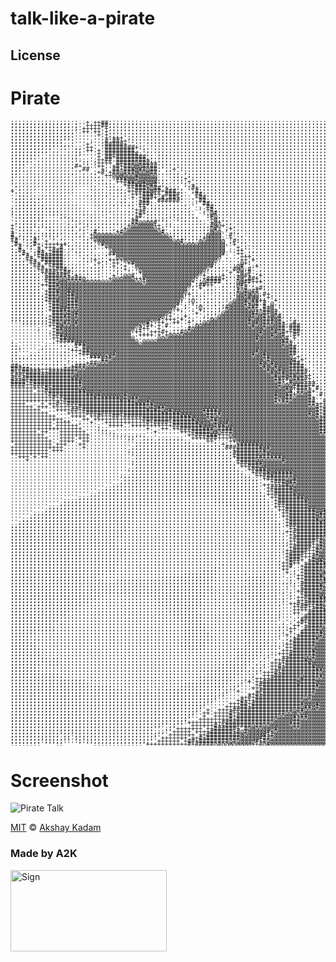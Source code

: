 # talk-like-a-pirate

## License

# Pirate

<pre style="font: 10px/5px monospace;">;;;;;;;;;;;;;;;;:;''+'++##;;;;;;;;:::::::::::::::::::::::::::::::::::::::::::::::::::::::::::::::::::::::::::::::::::::::;;;;;;;;;;;;;;;;;;;;;;;;;;;;;;;;;;;;;;;;;;;;;;;;;;;;;;;;;;;;;;;;;;;;;;;;;;;;'''
;;;;;;;;;;;;;;;;,;''++++##;;;;;;::::::::::::::::::::::::::::::::::::::::::::::::::::::::::::::::::::::::::::::::::::::::::;;;;;;;;;;;;;;;;;;;;;;;;;;;;;;;;;;;;;;;;;;;;;;;;;;;;;;;;;;;;;;;;;;;;;;;;;;;;''
;;;;;;;;;;;;;;;;,;'+++++;+;;;;;;::::::::::::::::::::::::::::::::::::::::::::::::::::::::::::::::::::::::::::::::::::::::::::;;;;;;;;;;;;;;;;;;;;;;;;;;;;;;;;;;;;;;;;;;;;;;;;;;;;;;;;;;;;;;;;;;;;;;;;;;;;
;;;;;;;;;;;;;;;;,''++'++,+;;;;::::::::::::::::::::::::::::::::::::::::::::::::::::::::::::::::::::::::::::::::::::::::::::::::;;;;;;;;;;;;;;;;;;;;;;;;;;;;;;;;;;;;;;;;;;;;;;;;;;;;;;;;;;;;;;;;;;;;;;;;;;
;;;;;;;;;;;;;;;;:''''''+,+;;;::::::::::::::::::::::::::::::::::::::::::::::::::::::::::::::::::::::::::::::::::::::::::::::::::::;;;;;;;;;;;;;;;;;;;;;;;;;;;;;;;;;;;;;;;;;;;;;;;;;;;;;;;;;;;;;;;;;;;;;;;
;;;;;;;;;;;;;;;;:''''''',+:+++';::::::::::::::::::::::::::::::::::::::::::::::::::::::::::::::::::::::::::::::::::::::::::::::::::::;;;;;;;;;;;;;;;;;;;;;;;;;;;;;;;;;;;;;;;;;;;;;;;;;;;;;;;;;;;;;;;;;;;;
;;;;;;;;;;;;;;'':'''';'',#'##++'::::::::::::::::::::::::::::::::::::::::::::::::::::::::::::::::::::::::::::::::::::::::::::::::::::::;;;;;;;;;;;;;;;;;;;;;;;;;;;;;;;;;;;;:::::::::::::;;;;;;;;;;;;;;;;;
;;;;;;;;;;;;:;;;:'''+''';#####+''::,:::::::::::::::::::::::::::::::::::::::::::::::::::::::::::::::::::::::::::::::::::::::::::::::::::::;;;;;;;;;;;;;;;;;;;;;;;;;;::::::::::::::::::::::::;;;;;;;;;;;;;
;;;;;;;;;;;::::::;;'++'''########+:,,::::::::::::::::::::::::::::::::::::::::::::::::::::::::::::::::::::::::::::::::::::::::::::::::::::::::;;;;;;;;;;;;;;;;:;::::::::::::::::::::::::::::::;:;;;;;;;;;
;;;;;;;;;,:,,::,,;;'++'+'########'':,,:;;::::::::::::::::::::::::::::::::::::::::::::::::::::::::::::::::::::::::::::::::::::::::::::::::::::::::::;;;;;:::;;::::::::::::::::::::::::::::::::::::;;;;;;;
;;;;;;;:::,,,,,,,;;''''+'#########;';.:;;;::::::::::::::::::::::::::::::::::::::::::::::::::::::::::::::::::::::::::::::::::::::::::::::::::::::::::::::::::::::::::::::::::::::::::::::::::::::::;;;;;;
;;;;;;::,,,,,,,,,;'''''+'##+########:;.;;;::::::::::::::::::::::::::::::::::::::::::::::::::::::::::::::::::::::::::::::::::::::::::::::::::::::::::::::::::::::::::::::::::::::::::::::::::::::::::;;;;
;;;;;::,,,,,,,,,::::;';++##'########+;;;;;::::::::::::::::::::::::::::::::::::::::::::::::::::::::::::::::::::::::::::::::::::::::::::::::::::::::::::::::::::::::::::::::::::::::::::::::::::::::::::;;
;;;;::,,,,,,,,,,:'':;';++++'#####@###++:;;;::::::::::::::::::::::::::::::::::::::::::::::::::::::::::::::::::::::::::::::::::::::::::::::::::::::::::::::::::::::::::::::::::::::::::::::::::::::::::::;
;;;;.,,,,,,,,,,,;#+''''++;'+#+##@@@####:;:::::::::::::::::::::::::::::::::::::::::::::::::::::::::::::::::::::::::::::::::::::::::::::::::::::::::::::::::::::::::::::::::::::::::::::::::::::::::::::::
;;;.,,,,,,,,,,,,:,,##'''+,'##+###@##@##:';;+':::::::::::::::::::::::::::::::::::::::::::::::::::::::::::::::::::::::::::::::::::::::::::::::::::::::::::::::::::::::::::::::::::::::::::::::::::::::::::
;;,:,,,,,,,,,,,,,,:,:,;+#'+##@###@@@@##:.:;;;';:::::::::::::::::::::::::::::::::::::::::::::::::::::::::::::::::::::::::::::::::::::::::::::::::::::::::::::::::::::::::::::::::::::::::::::::::::::::::
;;,,,,,,,,,,,,,,:,,,,,:,:++@@@@@@#@@@@@::::;;;';::::::::::::::::::::::::::::::::::::::::::::::::::::::::::::::::::::::::::::::::::::::::::::::::::::::::::::::::::::::::::::::::::::::::::::::::::::::::
;.,,,,,,,,,,,,,,,,,,,,::,::'###@@#@@@@@,,,:;;;+'::::::::::::::::::::::::::::::::::::::::::::::::::::::::::::::::::::::::::::::::::::::::::::::::::::::::::::::::::::::::::::::::::::::::::::::::::::::::
;,,,,,,,,,,,,,,,,,,,,,:::,:'++###@@#@@#.;:,;;:;+':::::::::::::::::::::::::::::::::::::::::::::::::::::::::::::::::::::::::::::::::::::::::::::::::::::::::::::::::::::::::::::::::::::::::::::::::::::::
:,,,,,,,,,,,,,,,,,...,,:::::''+#####@##';:,,.':;+:::::::::::::::::::::::::::::::::::::::::::::::::::::::::::::::::::::::::::::::::::::::::::::::::::::::::::::::::::::::::::::::::::::::::::::::::::::::
,:,,,,,.,,,,,,,,,....,,,,:::;;'++###+@##'+,,:,':#+::::::::::::::::::::::::::::::::::::::::::::::::::::::::::::::::::::::::::::::::::::::::::::::::::::::::::::::::::::::::::::::::::::::::::::::::::::::
+.:,,,....,,,,,,,.....,,,,:::;;++####@##+###';.';#;:::::::::::::::::::::::::::::::::::::::::::::::::::::::::::::::::::::::::::::::::::::::::::::::::::::::::::::::::::::::::::::::::::::::::::::::::::::
':;,:,,.,,,,,,,.....,,,,,,::::;'+++###++,####;..'##:::::::::::::::::::::::::::::::::::::::::::::::::::::::::::::::::::::::::::::::::::::::::::::::::::::::::::::::::::::::::::::::::::::::::::::::::::::
',;;:,,,,,,,,,,,.....,,,,:,:::;'+'+###+;#:##+;..,+##::::::::::::::::::::::::::::::::::::::::::::::::::::::::::::::::::::::::::::::::::::::::::::::::::::::::::::::::::::::::::::::::::::::::::::::::::::
':;;;;,:,,,,,,,,......,,,,,:,;;';'+##;'######:...,##;:::::::::::::::::::::::::::::::::::::::::::::::::::::::::::::::::::::::::::::::::::::::::::::::::::,:;:::::::::::::::::::::::::::::::::::::::::::::
':;;;;;:,,,,,,,,,,....,,,,,,,::;;'###;:;;;;:::,..`'##::::::::::::::::::::::::::::::::::::::::::::::::::::::::::::::::::::::::::::::::::::::::::::'''';'++++:;,::::::::::::::::::::::::::::::::::::::::::
;:;;;;;;;,,,,,,,,,,....,,,,:,:::;'++';;;:;:;:::,``,'##::::::::::::::::::::::::::::::::::::::::::::::::::::::::::::::::::::::::::::::::::::::::;+++#@#;;';;::+;:,::::::::::::::::::::::::::::::::::::::::
;:;;;;;;;:;,,,,,,,,,,.,,,,,,,,,,:++#;;:;:::;:;:,.``;+#;::::::::::::::::::::::::::::::::::::::::::::::::::::::::::::::::::::::::::::::::::::;''##+''''';';;;;;:#;::::::::::::::::::::::::::::::::::::::::
;:;;;;;;;::;:,,,,,,,,,,,:,:,,,,:;+#+;;;::;:;;:::,``:;@#:::::::::::::::::::::::::::::::::::::::::::::::::::::::::::::::::::::::::::::::::;''+#;;'''''''';';;;;;:;+:::::::::::::::::::::::::::::::::::::::
':;;;;;;;::::;,,,,,:,,,,:,,,,,,:;+#';;;:;;;:;;::,.``:#@;::::::::::::::::::::::::::::::::::::::::::::::::::::::::::::::::::::::::::::::;'+#;';;';;;;;;;';::;;;::::;':::::::::::::::::::::::::::::::::::::
'::;;;;;;,,,,:':,,,,,,,,,,,.,,,;+#'';;;;;;''::;:::..'+@;;,::::::::::::::::::::::::::::::::::::::::::::::::::::::::::::::::::::::::,;;'#;;;'';'';;;':;;';:;;:;:::::;+;:::::::::::::::::::::::::::::::::::
';,;;;;';:,,,,:;':,,,:,,,,.,,,;;##@@@@#'';;''::::::,'+@+':,:::::::::::::::::::::::::::::::::::::::::::::::::::::::::::::::::,,,,:'++;;;;;'''''''';;+;;;';;:;;:::::;;'::,::::::::::::::::::::::::::::::::
+',;;;;;;;,,,,,:;;',:::,:::::;;+@@@@@@++;::::::::::,;#@@+::,::::::::::::::::::::::::::::::::::::::::::::::::::::::::::::,,,:,;+';;:;;;;;;'';'+''''';'';;;;';:::;::;;;'::,:::::::::::::::::::::::::::::::
+':;;;':':;,,,,:;';;':;::::,,'+@@@@@@@@+;'';;;;;;::;;@#;';+:,::::::::::::::::::::::::::::::::::::::::::::::::::::::::,,,,+':::::::;;;;;;;';''+''''''';;;;'';:;;:::;:;;;:;,::::::::::::::::::::::::::::::
+'::;;;:.,;;,,,::;';':#;:;;'+#@@@@@@@@@@#';;;;;;:::;;@@@.'';,:::::::::::::::::::::::::::::::::::::::::::::::::::::::,,;'::::::::::;;;';;''''+#+++''';'';;':;;;:;:;::;;;+:,,,::::::::::::::::::::::::::::
#';;;;;;:;;;;:,:::;;'+@@@@@@@@@@@@@@@@@@@@;;;;;:;:;;@@@@``#':,::::::::::::::::::::::::::::::::::::::::::::::::::::,,,':::::,,:::::;;'';''''+++++';';';;;';;;;,:';::;;;;;;;:,,.,:::::::::::::::::::::::::
#+';;;+;''';',,::::;;+@@@@@@@@@@@@@@@@@@@@@';;;;;;;+@@@@:`+';:,:::::::::::::::::::::::::::::::::::::::::::::::::::,:::,:::,,:::::;;'';'';'''+++'::;;;:;';;;';:;';:;:;;;;#;.,,,,,::,,::::::::::::::::::::
+#'':;#''+'';',,:,,:;;+@@@@@@@@@@@@@@@@@@@@@@#';;'@@@@@@@`;#:;,:::::::::::::::::::::::::::::::::::::::::::::::::::::::,,,,,,,::::;;''';;''''+';:::;;:;;;::;:;;;';;;;;;;;#;.,,,,,.,,,::::::::::::::::::::
;#+';;#+;++++++,,,,:;;;'#@@@@@@@@@@@@@@@@@@@@@@@@@@@@@@@@.:+'::,::::::::::::::::::::::::::::::::::::::::::::::::::;,::,,,:,,,:::;;''''';';;;;:::::;;:;;::::;::;;;'':;;;'+;.,,,,,,,,,,:::::::::::::::::::
;'#'';'+'+++'#';,.,:::;''+@@@@@@@@@@@@@@@@@@@@@@@@@@@@@@@`.'+;:,:::::::::::::::::::::::::::::::::::::::::::::::::::,:,,,,,,,,,:::;'''''';::::;:;;;;:;;;;::::,:::;;;:::;'+#,,::,,,,,,,,::::::::::::::::::
;;#+'';#+'+###:,:,,:::'''''@@@@@@@@@@@@@@@@@@@@@@@@@@@@@@..;++',,::::::::::::::::::::::::::::::::::::::::::::::::::,,,:,,,,,,,,:;;'''+;;;:;::;:;:;::;;;::;;:::::;;::,:;;+#,::::,:;:,,:::::::::::::::::::
;;;#+';##++###,,.:::,:;::;##@@@@@@@@@@@@@@@@@@@@@@@@@@@@#.`.++;;::::::::::::::::::::::::::::::::::::::::::::::::::::,,:,,,,,,,,:;;''';';;;:::;:::;::;;;:::;,::::;::::,:''#,::;:;;:;'+';,:,::::::::::::::
;;;'#+'+######,,..:;:;;:,:;'@@@@@@@@@@@@@@@@@@@@@@@@@@@@',..,+++;:::::::::::::::::::::::::::::::::::::::::::::::::::,,,:,,,,,,,:;';';;';;::;;;::;::;:;:::::,::::::::,,:+'#,;;`';;:.;+##+':,::,::::::::::
;;;;+#+'######,,..,;;;+:,,++++@@@@@@@@@@@@@@@@@@@@@@@@@,..,..++;+::::::::::::::::::::::::::::::::::::::::::::::::::::,,,:,,,,,,:;;';;'';;;;;::::::;;,'+',:,,,::,:,,:,,;++','',:@@@@@@#:'#+;,::::::::::::
;;;;;+#+'#####,,,,,,:';+::'++;'+#@@@@@@@@@@@@@@@@@@@@@:.....:@+:',::::::::::::::::::::::::::::::::::::::::::::::::::::,,:,,,,.,:;;;';;;;;;;;;;:::;;+@',:;,:,,,,,,,,,.,;'#','':@@@@@@@@@#:+#+:,::::::::::
;;;;;;+#+'+###,,,,,,,,:;;''+;;+''@@@@@@@@@@@@@@@@@@@@#:,,..:@#'':+::::::::::::::::::::::::::::::::::::::::::::::::::::,,,,,,.,,:::';;''''''';;::;;::;#:;:::,:,,,,,,.,:'+@;,+,;@@@@@@@@@@##;#+,::::::::::
;;;;;;;+#+++###,:,,,,::;''';;:+;''@@@@@@@@@@@@@@@@@@,;::,,'#@@;#'',::::::::::::::::::::::::::::::::::::::::::::::::::::,,,,,,,,::::;;''+++';;;;':::;:#:;::::,:,,,,.,,;+++;,#:+@@@@@@@@@@@##:#;::::::::::
;;;;;;;;+###++##:,,:,::;'''';;''''+@@@@@@@@@@@@@@@@;';::,'+'+@'#';;:::::::::::::::::::::::::::::::::::::::::::::::::::::,,,,,.,,,::;''+'+';;;:;:;;;:::;::;'::,,,,,.,:;'#+;:#;#+@@@@@#@@@####';,:::::::::
;;;;;;;;'+#####+'+:::::;'''+';@@#''@@@@@@@@@@@@@@@'+';::+;;:+@#+';+:::::::::::::::::::::::::::::::::::::::::::::::::::::,.,,,,,:::;;'''++;;';;:;';;:;:;;;+':,,:,:,,,,'++#+;###:@@@@@##@@####++::::::::::
;;;;;;;;'####@@####@;::;''+@@@@@@++#@@@@@@@@@@@@@:;+####+;::#@;##+;::::::::::::::::::::::::::::::::::::::::::::::::::::::.,,,:,::::''++++;''';':;;::;:;;#::::::::,:::;##@#';##:@@@@@@#@@#####+::::::::::
;;;;;;;;'+##@@@@@@@@@@@@@@@@@@@@@@@+@@@@@@@@@@@@+;;@####':,,@@##+++:::::::::::::::::::::::::::::::::::::::::::::::::::::::.,,,:;::''''+++''''+;':;:;;;':':::::::,::::'##@@+.##'@@@@@@##@#####+::::::::::
;;;;;;;;++###@@@@@@@@@@@@@@@@@@@@@@@@@@@@@@@@@@@,;##++'';::,@#+';'';:::::::::::::::::::::::::::::::::::::::::::::::::::::::,,,:::;'+'+++++'''';;::;:;'';#,,:,::::::;'+##@@#+`++@@@@@@##@@####+::::::::::
;;;;;;;;''##@@@@@@@@@@@@@@@@@@@@@@@@@@@@@@@@@@@';'+';;;:::::++#''+#;:::::::::::::::::::::::::::::::::::::::::::::::::::::::,,:::,''++++++'++''';;;;:;';':,:,,::::::'+;+#@@@@+,,@@@@@@@######++::::::::::
;;;;;;;;'+###@@#@@@@@@@@@@@@@@@@@@@@@@@@@@@@@@@;::':::,,::,:#@#@##''::::::::::::::::::::::::::::::::::::::::::::::::::::::::::::''+++###++++'+''+',;;''':,:,,:::,::'+++#@@@@@@;@@@@@@@######++::::::::::
;;;;;;;;;+###@@##@@@@@@@@@@@@@@@@@@@@@@@@@@@@@;+:;::::,,::::@@#@@@;#+;:::::::::::::::::::::::::::::::::::::::::::::::::::::::::;'+#########+;+'#+'';;'';::,,,,,,:,'+#+#@@@@@@;@@@@@@@@#####+++':::::::::
;;;;;;;;;+##@@@##@@@@@@@@@@@@@@@@@@@@@@@@@@@@@';::::,,,,:::'@@@#@@;;+:;::::::::::::::::::::::::::::::::::::::::::::::::::::::::;+###@@@@@@@@+'+++';;''';:::,,,:::;'#++#@@@@@+@@@@@@@@######+++':::::::::
;;;;;;;;;+###@@###@@@@@@@@@@@@@@@@@@@@@@@@@@@;';@:::,:,,::'@@@#@##++''+:::::::::::::::::::::::::::::::::::::::::::::::::::::::::+##@@@@#@@@@@@'++'::;';;:::,,,,::;'++##@@@@#@@@@@@@@@####+++++#:::::::::
;;;;;;;;;'+##@@###@@@@@@@@@@@@@@@@@@@@@@@@@@#';'::,:::,:;'@@@@#+@#'#'@,;:::::::::::::::::::::::::::::::::::::::::::::::::::::::::#++#####@@@@@@@#@#;;;;;;;:,,,,::''+##@@@@@#@@@@@@@@@##++++''++,::::::::
;;;;;;;;;'+##@@###@@@@@@@@@@@@@@@@@@@@@@@@@@;';'':@,:::;;#@@@@@###'#+@':::::::::::::::::::::::::::::::::::::::::::::::::::::::::;;'######@@'@@@@@@@#'+';;;:::,::;'+###@@@@,@@@@@@@@@@###+++''++:::::::::
;;;;;;;;;'+#####@@@@@@@@@@@@@@@@@@@@@@@@@@@'+;'':'+;:;:;'@@@@@@@@++##@+':::::::::::::::::::::::::::::::::::::::::::::::::::::::;:;#+++####@.#:+@@@@@##;';;:::::::'+##@@@@:@@@@@@@@@@####++'';++,::::::::
;;;;;;;;;''###@#@#@@@@@@@@@@@@@@@@@@@@@@@@+''':''+'';;;'@@@@@@@@##@##@#;:::::::::::::::::::::::::::::::::::::::::::::::::::::::::'+++###'@@`;.,;#@@@@@';;:;;;:;;;++##@@@@@@@@@@@@@@@###+++';;++#;:::::::
;;;;;;;;;;+#####@#@@@@@@@@@@@@@@@@@@@@@@@;+';;+;''';;;'@@@@@@@@@#@@#+@@#;:,.::::::::::::::::::::::::::::::::::::::::::::::::::,:;;+####+@@#.;...:'@@@@@+;:;;;;;'++###@@@'@@@@@@@@@@@###+++'';+++;,,:::::
;;;;;;;;;;+###@#@@@@@@@@@@@@@@@@@@@@@@@#:+++;+';;';':@@@@@@@@@@#@@@###@#':::.::::::::::::::::::::::::::::::::::::::::::::::::,,:;'++##''@#:,#,,,.,:'@@@@+';;'';'+####@@:@@@@@@@@@@@##@@##+'';+++#:,,::::
''';;;;;;;+##@##@#@@@@@@@@@@@@@@@@@@#:'++''++''+';:@@@@@@@@@@@@#@#@###@#+;'#'::::::::::::::::::::::::::::::::::::::::::::::::::,;'+'##;@@',.+,,,:.,;;#@@@';;;'''''+#@@+@@@@@@@@@@@@##@@+'';';'+#+;,,::::
''''''''''++#@@@@@@@@@@@@@@@@@@@@@+;#+'+'#''''';:@@@@@@@@@@@@@@@#@@#@@@##;###::::::::::::::::::::::::::::::::::::::::::::::::,:;;;'##;###:;+:,:::;,,::#@@#''''+++#+#@##@@@@@@@@@@@##@@@@+';;;'+##+:,::::
''''''';'''+##@@@@@@@@@@@@@@@@@@@,#++''+''';;':#@@@@@@@@@@@@@@@@@@@@@#@##'###;:::::::::::;:::::::::::::::::::::::::::::;;,::::,:;;##'#@@;;,..,::::;:,,;'@@''+++'####@;@@@@@@@@@@@@##@#+@+';;;'+###',::::
'''''''''';+#@@@@@@@@@@@@@@@@@@@'++;;+++#+;::#@@@@@@@@@@@@@@@@@@@@#@@@#@#++##;:::::::::::;::::::::::::::::::::::::::::;,::,:,,:;;##'#@@@';:,..,:,,;:::,:'@@''++''#@#;@@@@@@@@@@@@@##@;##';;:;'+####:,:::
'''''''''''+##@@@@@@@@@@@@@@@@@@''++++'+:+@@@@@@@@@@@@@@@@@@@@@@@@@@@#@@#':#+:::::::::::::;;;:::::::::::::::::::::::;:::,,,,:;:'+#+#@@@##+';,,.,,,::,:,:'+@+##'++#@@'@@@@@@@@@@@@@#@@##+,;;:;'+####',:::
'''''''''''++##@@@@@@@@@@@@@@@@@@''''''@@@@@@@@@@@@@@@@@@@@@@@@@@#@@@@@@@#'+':::::::::::::;;;;:::::::::::::::::::::::::,:,,;;:;+@+####@@#@@+;:,,.,,,,::::;#@@@@#+@@#@@@@@@@@@@@@@@#####+''':;;+#####;:::
;'''''''''';+####@@@@@@@@@@@@@@@@@'@@@@@@@@@@@@@@@@@@@@@@@@@@@@@@@@@@@@@##+:;::::::::::::::;;;;:::::::::::::::::::::,,:::,:;;:+#+@+#'####@##@+:,:,.:,:::;;;#@@@@@@@'@@@@@@@@@@@@@@####++';;;;'#####@',::
;;''''''';:::;;''###@@@@@@@@@@@@@@@@@@@@@@@@@@@@@@@@@@@@@@@@@@@@@@@@@@@@#@#;::::::::::::::::;;;::::::::::::::::::::,::,:,,;,;'++####+###@;#'#@##'::,,,:,:;;'#@@@@@@;@@@@@@@@@@@@@@####+'+';;;'#####@#'::
;;;''''';,,,,::;;+'#@@@@@@@@@@@@@@@@@@@@@@@@@@@@@@@@@@@@@@@@@@@@@@@@@@@@@@##:,:::::::::::::::;;;::::::::::::::::::,::::::;:::++:;#@#######++@;,::++;:::::;;;+@@@@@@#@@@@@@@@@@@@@#####+'+';';'####@@@+::
;;'''''::,,,,,,:+++##@@@@@@@@@@@@@@@@@@@@@@@@@@@@@@@@@@@@@@@@@@@@#@@@@@@@@##;::::::::::::::::;;';::::::::::::::::,:,::,':;::'':;++#@#####;++',,,,,;+#;;:::;;'#@@@@@@+@@@@@@@@@@@@##+##+'+';';'####@@@@':
;;''';::,,,,,,:::;+##@@@@@@#@@@@@@@@@@@@@@@@@@@@@@@@@@@@@@@@@@@@#@@#@@@@@@##';,::::::::::::::;;'':::::::::::::::::::::;;,':;+#:'',:,##+#+@'';,:;#@#';##';:::'+@@@@@@+#@@@@@@@@@@#####++'+';';'####@@@@#+
;;;;;:::,,,,,:::;:::'###@+#@@@@@@@@@@@@@@@@@@@@@@@@@@@@@@@@@@@@@@@@##@@@@@@'+;,:::::::::::::::;;'::::::::::::::::::::::::;;:#,'+:..'+#+@##;;::'@@@@@@'+##+';;'#@@@@@@+#@@@@@@@@@++###+''+';';'##@#@@@###
;::::::::::,,;:,..::''''##@@@@@@@@@@@@@@@@@@@@@@@@@@@@@@@@@@@@@@@@@@#@@@@@@#;+:,:,:::::::::::::'';;::::::::::::;;:;::,:,,';+#:';+.:;#'+#+#,:;:,#'#@''@#'++#+''+#@@@@@@@##@@@@@@@+####+'++';;;+@#@##@@###
';:,,,,,,,,,;.,'::;;+##@@@@@@@@@@@@@@@@@@@@@@@@@@@@@@@@@@@@@@@@@@@#@@#@@@@###;:::::::::::::::::;'';':,:::::;;:;;;+::,,,:+++#,'+;+''+''+@@+.,:,,'+###,'#+;'';+++##@@@@@@@@@@@@@@#+@@#++'++;;;'+##@@######
##+;;;:;':,::::'+###@@@@@@@@@@@@@@@@@@@@@@@@@@@@@@@@@@@@@@@@@@@@@@@#@@#@@@####:,:::,:::::::::::::'+'+::::::::;::;;::,,:';''';``:'''''++##;..:,.;++#,,:@#';;;:;+###@@@@@@@@#@@@@+'@##++;+';:;'+@#@#######
#####+++++++++####@@@@@@@@@@@@@@@@@@@@@@@@@@@@@@@@@@@@@@@@@@@@@@@@@@#@@#@@####+,,:;:,:::::::::::::'+;';:::::::::,,,,::++++';:;`#+:;+'#+;@'..,,.,:;@+:;+'+''::::;+#######@@#@@@#++##+'';+;::;'+##@#######
#++#####++#######@@@@@@@@@@@@@@@@@@@@@@@@@@@@@@@@@@@@@@@@@@@@@@@@@@@@#@##@#@###;,,:::,::::::::::::::''';::::;:,,.,,::'##+';;'+,##,''++@#+,.....,::;;++###+'::::;''########@##@@@#+'''''';,:;''##########
+##+############@@@@@@@@@@@@@@@@@@@@@@@@@@@@@@@@@@@@@@@@@@@@@@@@@@@@@@#@#@##@#++:,:;:,,::::::::::::::::;';;;;:,,..:;###++:;'+'@;:;'+#+@:'.......:;;;;'+#'+:,,,:;'##@@##+++####@#@+;';;';,,:;''##########
#++###############@@@@@@@@@@@@@@@@@@@@@@@@@@@@@@@@@@@@@@@@@@@@@@@@@@@@####@####+::,;;:,,:::::::::::::::::;;;:,:,:;'####;+;;'+'':,'#++#@':......,,:;;;''';;,,,,:;;'#@@@##++++#######';;;:,,::''##########
####+##############@@@@@@@@@@@@@@@@@@@@@@@@@@@@@@@@@@@@@@@@@@@@@@@@@@@@#+;#@@#+++:,;;:,,::::::::::::;;;:::;,:,,;;+###+:':;:::#'::'##+#';,....`...,,:;;;:,,..,:''''+++#@@###+++#++##@+:,:,,,:''#########+
####++#############@@@@@@@@@@@@@@@@@@@@@@@@@@@@@@@@@@@@@@@@@@@@@@@@@@@@#@@@######;:::;;,:::::::::::::::,,:::,,'######:++:;;;;++;++####'+...........,:.......,;'+##@@@#'+#@##+'+#''#+#+:,,,,:;+#########+
+++++++++#+#######@@@@@@@@@@@@@@@@@@@@@@@@@@@@@@@@@@@@@@@@@@@@@@@@@@@@@@@#@+###+'#;:;;::,:::::::::::::,,,,,,.,;####+'+;#;.:';,';++#@####....`.`.............,;'+#@@@@@@;''###+'++;'++#+,,.,:;'+#######++
++++++'++###########@@@@@@@@@@@@@@@@@@@@@@@@@@@@@@@@@@@@@@@@@@@@@@@@@@@@@@#;##@#+''::;;:,::::::::::::,,,::,::,++#+;+#'#;:.;.:;''##@###++....``..............:;'+##@@#:#@;;+####+++';'++',..:''+######+##
++++++++++############@#@@@@@@#@@@@@@@@@@@@@@@@@@@@@@@@@@@@@@@@@@@@@@@#@@##+@@@#''#::;;;:,;::::::::,,,,:,,,:::::;;+#;#@,,;;,:;'+##@###;#,..```````.`........:;'+#+@##,;@#;'++###+''':;'#:,,:+++#########
+++++++++++#+################@#@##@@@@@@@@@@@@@@@@@@@@@@@@@@@@@@@@@@@@#@@##@@@@#+''';:;;:,;;,:::::;;;:';:.,,,,,,;;++#@#;:;,:;++++#@#+#+#...````````........,;;;'#'#++:;#@';'+##@++'':,';+,,:+++#########
++++++++++++++###################@@@#@@@@@@@@@@@@@@@@@@@@@@@@@@@@@@@@@#+##@@@@@##''#;:;;;,;',,,,,:::::.,:,,,:,;;;;+:;+'::.,'+++#######++...```````.......`.,;;;;;++'@@@@@#;;'+#@@#+';:;:#+,:+++#######++
++++''''+'++#++#######################@@@@@@@@@@@@@@@@@@@@@@@@@@@@@@@@@@@@@@@@@##++++::;;;;';,,:;;:;::.:',;,,:,,:+.,,,.:.::+####@@#++''#.....`````.,,...``.:;;;:;'+''#@@@+';'+#@###';::;+#;:;''+##+++++'
++++++'+++'+++++++##################@#@##@@@@@@@@@@@@@@@@@@@@@@@@@@@@@@@@@@@@@@@@#+##';;;;;++;.,;;;,.,,;,,'.,,,,::;':;:,:;'++##@@@#+++##,..````.`.,,.......:;;;:::'';'+##+'''+#@@###';:;'@+::;''++++++;:
++++++++''''++++##+#####################@@#@@@@@@@@####@@@@@@@@@@@@@@@@@@@@@@@@@@#+###''';;++;::,,,:;+';,,'+'#;;#'++,.:;;+++#'@@#@+'+#;@:,.```...,,.`...`..;;;;::::;;'';';;''+##@###+';;;##::::;'+;::,,,
++++++++++'''''+++++#########################@@@@@@@####@@@@@@@@@@@@@@@@@@@@@@@#@#+###+'+;'+#';:::###''+;###+#@##@+',:;''+'#@#@@@@+++###:,......,:,`....`.,;;;;:,,::::::;;;;''@#####+';;::'+':,::::,,,::
++++++++++++''''++++'++#+++##+##################@@@@##@@@@@@@@@@@@@@@@@@@@@@@@@@@#+####'+;'+#+';;.+@@@#+#@@@@@@@;;.,;;;'++###@##@@'+;'##;:,...,,:,.`......:;;;;:,,,,::,:::;;'+@@####++';::::;'':,:::::::
++++++++++++++;;'''++'+++++++++++++##############@@@@##@@@@@@@@@@@@@@@@@@@@@@@@@@@#####++''+#++;';.:::;'+;'':,';:,;:'++'###+@@##@@;'++'@;:,,..,,,..::....,:;;;::,,,,,,,:::;''+@@####++':::::::::::::,,::
+++++++++++'++++'';''+'''+++++++++++#+####+#######@@@@#@@#@@@@@@@@@@@@@@@@@@@@@@@@#####@##'+#++;+',,#:;::::,:,:,,;'++'++#@'@@###@@';+###;:,,.......;#,,,,,;;;;:::,,,,,,,::;''#@#####++';::::::::::::::::
+++++++++++'++++++''''';''++++''+++++++++++########@@@###@@@@@@@@@@@@@@@@@@@@@@@@@##@##@##++##+'++::'#;;:,';,;:,;'##'+#+@+@@@#+#@@;;'+@+;,,.......`,+#::::;;;;:::,,,,,:,::;''#@#####++';::::::::::::::::
+++++++++++++++++++'''';;;''''''''''+'''++'++#########@####@@@@@@@@@@@@@@@@@@@@@@@##@@##@#######++'::#+'#','::+:+';;;;+###@@@#+@@@++''#@',,,,.......:';;;:;:;;:::,,,,,:::;;'+########++;::::::::::::::::
+++++++'++'''+++++++'''';;;;''''''''''+''''''+++#####@@@###@@@@@@@@@@@@@@@@@@@@@@@##@@##@#######+++;:'+#@#':;:'++++':;::'@@@@#+@@@'';'#'',:,::,,..,:,;;;;+#';;:::,,,,,,::;;'+@#######++';:::::::::::::::
+++++++++''''++++++++'''''';;;;;;;;;'''''''''''++######+++@@@@@@@@@@@@@@@@@@@@@@@@@@@@###@####@##+#';;'+@##;;'++'##@:;:''@@@@#+@@@'+;+#+':;'':':,,:;;'''+'';;;:::,,,,,,:;;''#########++':;::::::::::::::
++++++++++'''++++'+++'''''''''';;'';;;';:;;;;;''++++###++++@@@@@@@@@@@@@@@@@@@@@@@@@@@###@##@#@@###++':'###':+#+++;;':;+:@@@#@++##+'''##';+''++':'';++'###';;;:::,,,,,::;;'+@#####+#+++';:::::::::::::::
+++++++++++''++++''++'''''''''''';;;;;;;;;;;::;;''''++;::;++@@@@@@@@@@@@@@@@@@@@@@@@@@######@#@@#####';'+++';###'#+';;';'#@@###@###'''#;''#'+#'+;'#'+''###';;;::::,,:::;;''#######+#+++';:::::::::::::::
'++++++++++'+++'''++''''''''''''';;;;;;;;;;;;;;;;;;;;;;,+,;'+#####@@@@@@@@@@@@@@@@@@@@@##@@@@##@@@###';;'++';'####'+:+;;'@@@###@@#';''+;+''''+#++++'';;+@#+;:::::,,,::;;'''######++#+'+';:::::::::::::::
++++++++++++++'''''+'''''''''''';;;;;;;;;;;;;;;;;;;;;;;;:##########@#@@@@@@@@@@@@@@@@@@##@#@@@@@@@###'+:;'''#;##@+''+'+;'@@##@#@@#+;'+@#+';:;;+##+'',,,+##+;::::::::::;;''#######+#++''';:::::::::::::::
++++++++++'+++''''''''''''''''';;;;;;;;;;;;;;;;;;;;;;;;;;:;+########@@@@@@@@@@@@@@@@@@@##@#@@@@#@@###+#';+;'#++#@';;+'+;:@@#+'+++++'++###';::;::;#'';::'+##':::::::::;;'''######+##++'''':::::::::::::::
++++++++++'''''''''''''''''''''';;;;;;;;;;;;;;;;;;;;;;;;;;;#######@##@@@@@@@@@@@@@@@@@@@#@@@@@@@@####+@+;+;'##+#@;''+'+'@@@#'+#++#+;''#@@;;:::,,.,+';;;+###+;::::::;;;'''#######++#+''''';::::::::::::::
''+++'+'++''''''''''''''''''''''';;;;;;;;;;;;;;;;;;;;;;;;;;+############@@@@@@@@@@@@@@@@@@@@@@@@@@#@##@#'+''@#+@@;''++#+@@@@';+#;##;'+#@;':::,,....;+#''#+##;:::;;;;''''+######++##+';'';;::::::::::::::
''''+''''''''''''''''''''''''''';;;;;;;;;;;;;;;;;;;;;;;;;;;'#####@@@@@@@#@@@@@@@@@@@@@@@@@@@@@@@@@@@##@@+''+@##@+;'';+#@@@##''#+#++';+#@+':,,,,,,.,.,;'#''@@'':::;'''''+#######+#+++';'';;;:::::::::::::
'''''''''''''''''''''''''''''''';;;;;;;;;;;;;;;;;;;;;;;;;;;;+######@@@@@@@@@@@@@@@@@@@@@@@@@@@@@@@@@#@@@+'++###@';'''+@@@@##+'#++#+:;+#@+':,,,,,:,,,,:;+#####':;;'''''+#######++##++';''::;;::::::::::::
''''''''''''''''''''''''''''''''';;;;;;;;;;;;;;;;;;;;;;;;;;;'++###@@@@@@@@@@@@@@@@@@@@@@@@@@@@@@@@@@#@@#+'++@@#@;;;'+##@@@@@@@##+#+';'#@'+:,,,:;';::::;;'+@@##;;;'+++++########+#++';:'':::;;:::::::::::
''''''''''''''''''''''''''''''';;;;;;;;;;;;;;;;;;;;;;;;;;;;;;''+####@@@@@@@@@@@@@@@@@@@@@@@@@@@@@@@@@@@@#+++@@@@:;'+##@@@@#@@@#++#++;+#@@':..,,''';::::;;;'##@';;'++++#@#+#+##++#+'+;:;;::::::::::::::::
'''''''''''''''''''''''''''''''';;;;;;;;;;;;;;;;;;;;;;;;;;;;;;''+####@#####@@@@@@@@@@@@@@@@@@@@@@@@@@@@@####@@@#:;'++##@@#@@@#+'+'#+;'#@@':...,''+#';::::;;+##''''+++##@#++##++#+'+';:;;::::::::::::::::
''''''''''''''''''''''''''''';;;;;;;;;;;;;;;;;;;;;;;;;;;;;;;;;;;'++########@@@@@@@@@@@@@@@@@@@@@@@@@@@@@@@@#@@@';;'++#@@@@@@@#+'+#+++'+@@':...,;'++'';:;;:;'##+'''++#########++#+;+':::;::::::::::::::::
'''''''''''''''''''''''''''''';;;;;;;;;;;;;;;;;;;;;;;;;;;;;;;;;;;;'+#####@@#@@@@@@@@@@@@@@@@@@@@@@@@@@@@#@@#@@@:;''++#@@@##@##+''#+:'++@@@;....;'++''::;::;'+#+'+++###@##+###++#+++':::;::::::::::::::::
''''''''''''''''''''''''''''';;;;;;;;;;;;;;;;;;;;;;;;;;;;;;;;;;;;;'''+###@##@@@@@@@@@@@@@@@@@@@@@@@@@@@@#@#@@@#;'''+##@@###@#++###++''+@@++,..,';'+;;::,::;''++++####@@#####+++#;:+'::::::::::::::::::::
''''''''''''''''''''''''''';;;;;;;;;;;;;;;;;;;;;;;;;;;;;;;;;;;;;;;'+++++##@@@@@@@@@@@@@@@@@@@@@@@@@@@@@@@@#@@@';''++##@@@##@#+#'+#'';''@@#+:.,,;:;';:,,,::;''''+#####@@#####+'#++'';;:::::::::::::::::::
''''''''''''''''''''''''';;;;;;;;;;;;;;;;;;;;;;;;;;;;;;;;;;;;;;;;;''+######@@@@@@@@@@@@@@@@@@@@@@@@@@@@@@@@@@@:;'+++##@##@@@+'#';'+''++@@@:',,:::;;;:,,,::;;;'+#####@''#####++#'+'';;:::::::::::::::::::
''''''''''''''''''''''';;;;;;;;;;;;;;;;;;;;;;;;;;;;;;;;;;;;;;;;;;;;'++#####@@@@@@@@@@@@@@@@@@@@@@@@@@@@@@@@@@#:''+++##@@#@@#++#'''#''#'#@@@+';;:;;:',,,,:;;''##@@@#@+:;#####+++'''';;:::::::::::::::::::
''''''''''''''''''''';;;;;;;;;;;;;;;;;;;;;;;:;:;;;;;;;;;;;;;;;;;;;;;++######@@@@@@@@@@@@@@@@@@@@@@@@@@@@@@@@@';'''#####@@@@#+##+''##;''#@@@##'';:;;;,,,,:;'++#@@@#@#:.'####++#'''+':;:::::::::::::::::::
'''''''''''''''''';;;;;;;;;;;;;;;;;;;;;;::;:::::::::::;;;;;;;;;;;;;;'++#######@@@@@@@@@@@@@@@@@@@@@@@@@@@@@@@;;''+######@@@+++##++#''++#@@##@#+''';;::::;'+##@@@#@@#,,#####+'+++++;:;:::::::::::::::::::
'''''''''''''';;;;;;;;;;;;;;;;;;;;;;;;;::::;::::::::::;;;;;;;;;;;;;;;'+########@@@@@@@@@@@@@@@@@@@@@@@@@@@@@#;'''+#####@@@#''+##'+++';'#@@@@####++';;;;;++#@@@@@@@#+,;####++#++'++;:;:::::::::::::::::::
''''''''''''';;;;;;;;;;;;;;;;;;;;;;;;::::::::::::::::::::;;;;;;;;;;;;'+########@@@@@@@@@@@@@@@@@@@@@@@@@@@@@';'''+#####@@@++'###+'##'''#@@@'#######+++++#@@@@@@@@##+,'#####+++'++';:;:::::::::::::::::::
'''''''''';;;;;;;;;;;;;;;;;;;;;;;;;::::::::::::::::::::::::;;;;;;;;;;'+++######@@@@@@@@@@@@@@@@@@@@@@@@@@@@@''''++#####@@#+'+#@#'###';#+@@@##@@@@######@@@@@@@@@@#@#;+###+++#''++';::;::::::::::::::::::
''''''''';;;;;;;;;;;;;;;;;;;;;;;;;::::::::::::::::::::::::::::;;;;;;;;'++########@@##@@@@@@@@@@@@@@@@@@@@@@#'''+######@@@#''+#@#+'##'++#@@@+@@@@@#@@@@@@@@@@@@@@##@+;####+#+++'++';::;::::::::::::::::::
'''''';;;;;;;;;;;;;;;;;;;;;;;;;;;:::::::::::::::::::::::::::::;:;;;;;;;'++#######@####@@@@@@@@@@@@@@@@@@@@@+++++#####@@@##''#@@#''##+;+#@@@##@@@@#@@@@@@@@@@@@@@#@@::#+###+#++'#+';;:;::::::::::::::::::
''''';;;;;;;;;;;;;;;;;;;;;;;;;;;;::::::::::::::::::::::::::::::::;;;;;:'++#######@####@@@@@@@@@@@@@@@@@@@@@#++++#####@@##+'+#@@++'###+##@@#++@@@@@@@@@@@@@@@@@@##@@;'###+##+++++';;;:;::::::::::::::::::
''';;;;;;;;;;;;;;;;;;;;;;;;;;;;;::::::::::::::::::::::::::::::::::;;;;;''+########@####@@@@@@@@@@@@@@@@@@@##+++#####@@@@##'##@@##+###+'+@@;++@@@@@@@@@@@@@@@@@@##@@######+#++++''';;:;::::::::::::::::::
'';;;;;;;;;;;;;;;;;;;;;;;;;;;;;;:::::::::::::::::::::::::::::::::::;;;;;'+#############@@@@@@@@@@@@@@@@@@@##++#####@@@@@++'#@@@#+++@#+##@@''+#@@@@@@@@@@@@@@@@#@@@@#######++'+'#;;;;:;::::::::::::::::::
;;;;;;;;;;;;;;;;;;;;;;;;;;;;;;;;:::::::::::::::::::::::::::::::::::;;;;:'+#############@@@@@@@@@@@@@@@@@@@#+++#####@@@@#++'#@@@@+++@##+#@@'++#@@@@@@@@@@@@@@@@##@@@#######+++'++;;;;:;::::::::::::::::::
;;;;;;;;;;;;;;;;;;;;;;;;;;;;;;;::::::::::::::::::::::::::::::::::::::;;:''++############@@@@@@@@@@@@@@@@@#+++####@@@@@@#+'+@@@@#''+###+#@@#++@@@@@@@@@@@@@@#@#@@@@+#######+'+'#';':;:;::::::::::::::::::
;;;;;;;;;;;;;;;;;;;;;;;;;;;;;;:::::::::::::::::::::::::::::::::::::::;;:;++#############@@@@@@@@@@@@@@@@@#++##@@@@@@@@#++;#@@@@#+++#@#+##@#++@@@@@@@@@@@@@@#@#@@@;##+###+++++++';';;:;::::::::::::::::::
;;;;;;;;;;;;;;;;;;;;;;;;;;;;;;:::::::::::::::::::::::::::::::::::::::;;::'++############@@@@@@@@@@@@@@@@@####@@@@@@@@@+++#@@@@@##++#@####@####@@@@@@@@@@@@@@#@@@@;######++'+'++;'';;:;::::::::::::::::::
;;;;;;;;;;;;;;;;;;;;;;;;;;;;:::::::::::::::::::::::::::::::::::;:::::;;:;'+########@@###@#@@@@@@@@@@@@@@####@@@@@@@@@#+'++@@@@@##'+######@@+##@@@@@@@@@@@@#@##@@@###+##+'+'+'++'';;;:;::::::::::::::::::
;;;;;;;;;;;;;;;;;;;;;;;;;;;;:::::::::::::::::::::::::::::::::::;:::::;;:;;++#####+#@@###@@@@@@@@@@@@@@@@####@@@@@@@@#'+++@@@@@@#+++#@#@##@@#@##@@@@@@@@@@@#@#@@.;######+'+++++''';;;;;::::::::::::::::::
;;;;;;;;;;;;;;;;;;;;;;;;;;;;;::::::::::::::::::::::::::::::::::;:::::;::;;++####++#@@###@@@@@@@@@@@@@@@####@@@@@@@@#+++#+@@@@@@#+'++@####@@@#@@@@@@@@@@@##@@@@@'+######+'+++++''';;;;;::::::::::::::::::
;;;;;;;;;;;;;;;;;;;;;;;;;;;;;;;::::::::::::::::::::::::::::::::;:::::;:::'+#####+##@@##@@@@@@@@@@@@@@@@###@@@@@@@@#+;++##@@@@@@##+++@@####@@@#@@@@@@@@@@@#@@@@':######++++++++''';;;;;::::::::::::::::::
;;;;;;;;;;;;;;;;;;;;;;;;;;;;;;;::::::::::::::::::::::::::::::::;:::::;::;++####++#@@###@@@@@@@@@@@@@@@###@@@@@@@@@#+#@##@@@@@@@##+++#@#@##@@@@@@@@@@@@@@@#@#@@.,########+++++''''';;;;::::::::::::::::::
;;;;;;;;;;;;;;;;;;;;;;;;;;;;;;:::::::::::::::::::::::::::::::::;:::::;::'+####+++#@@###@@@@@@@@@@@@@@###@@@@@@@@@@#+'###@@@@@@@##+++#@#@##@@@@@@@@@@@@@@@@@@@@@;#######++#+++;';';;;:;::::::::::::::::::
;;;;;;;;;;;;;;;;;;;;;;;;;;;;;:::::::::::::::::::::::::::::::::::::::;;::'+###+++#@@@###@@@@@@@@@@@@@####@@@@@@@@@@#+##@#@@@@@@###+++#@@@#@@@@@@@@@@@@@#@#@@@@#@########++++++;'''';;:;::::::::::::::::::
;;;;;;;;;;;;;;;;;;;;;;;;;;;;;:::::::::::::::::::::::::::::::::::::::;;:;'+###+'+#@#@##@@@@@@@@@@@@@@###@@@@@@@@@@@##+#@@@@@@@@#@#++##@@###@@@@@@@@@@@@#@#@@@@'##+###@##+#+'++;'''';;:;::::::::::::::::::
;;;;;;;;;;;;;;;;;;;;;;;;;;;;;:::::::::::::::::::::::::::;:::::::::::;;:;++#++'+#######@@@@@@@@@@@@@@#@@@@@@@@@@@@@#'++@@@@@@@@@@@+++#@@#@#@@@@@@@@@@@#@@@@@@@,#+#########+'+';'';';;:;::::::::::::::::::
;;;;;;;;;;;;;;;;;;;;;;;;;;;;::::::::::::::::::::::::::;;::::::::::::;;:;++#''+#######@@@@@@@@@@@@@@@@@@@@@@@@@@@@@#+##@@@@@@@@@@@#+##@@@@#@@@@@@@@@@@@@#@@@@@###########++++''''';;;:;::::::::::::::::::
;;;;;;;;;;;;;;;;;;;;;;;;;;;;:::::::::::::::::::::::;;;;::::::::::::;;;;:++';'+#####@#@@@@@@@@@@@@@@@@@@@@@@@@@@@@#@##@@@@@@@@@@@@#+'#@@@##@@@@@@@@@@##@#@@@@############+'+'''''';;::;::::::::::::::::::
;;;;;;;;;;;;;;;;;;;;;;;;;:::::::::::::::::::::;;;;;;;;;:::::::;::::;;;;:'+:;'+####@##@@@@@@#@@@@@@@@@@@@@@@@@@@@@@@@@@@@@@@@@#@@@#'++@@@##@@@@@@@@@@##+@@@@@:+##########+++;''''';;::;::::::::::::::::::
;;;;;;;;;;;;;;;;;;;;;;;:::::::::::::::::;;;;;;;;;;;;;;:::::::::;;;;;;;;:'':'++#####@#@@@@@#@@@@@@@@@@@@@@@@@@@@@@@@@@@@@@@@@@@@@@#'++#@@##@@@@@@@@@#@#;@@@@@+####@#####+'++;'''';';:::::::::::::::::::::
;;;;;;;;;;;;;;;;;;;;;;;;;:::;;;;;;;;;;;;;;;;;;;;;;;;;;::::::::;;;;;;;;;:':;'++######@@@@@##@@@@@@@@@@@@@@@@@@@@@@@@@@@@@@@@@#@@@@#+'+#@@@#@@@@@@@@@#@#@@@@@############+;+''';;';';::;::::::::::::::::::
;;;;;;;;;;;;;;;;;;;;;;;;;;;;;;;;;;;;;;;;;;;;;;;;;;;;;::::::::::;;;;;;;;:;,;;'+####@#@@@@##@@@@@@@@@@@@@@@@@@@@@@@@@@@@@@@@@@@@@@@@+'+#@@@#@@@@@@@@##@;@@@@#'+###@#####+''';'':;;;'';::::::::::::::::::::
;;;;;;;;;;;;;;;;;;;;;;;;;;;;;;;;;;;;;;;;;;;;;;;;;;;;;;:::::::;;;;;;;;;;:::';'######@@@@##@@@@@@@@@@@@@@@@@@@@@@@@@@@@@@@@@@@@@@@@@#++#@@@#@@@@@@@@##@@@@@@++####@#####+''';'';;;'';;;:::::::::::::::::::
;;;;;;;;;;;;;;;;;;;;;;;;;;;;;;;;;;;;;;;;;;;;;;;;;;;;;;::::::::;;;;;;;;;:,:'''+#####@@@###@@@@@@@@@@@@@@@@@@@@@@@@@@@@@@@@@@@@@@@@#+#+#@@@#@@@@@@@@##@@@@@@#####@######+'+'''';;;;';;;:::::::::::::::::::
;;;;;;;;;;;;;;;;;;;;;;;;;;;;;;;;;;;;;;;;;;;;;;;;;;;;:;::::::;;;;;;;;;;;:,';'+#####@@@##@@@@@@@@@@@@@@@@@@@@@@@@@@@@@@@@@@@@@@@@@@#++'##@@#@@@@@@@@###@@@'#:####@@####+''';'''''::';;;:::::::::::::::::::
;;;;;;;;;;;;;;;;;;;;;;;;;::::::::;::;;;;;;;;;;;;;;;;:::::::::::;;;;;;;;::';''+####@@###@@#@@@@@@@@@@@@@@@@@@@@@@@@@@@@@@@@@@@@@@@###+##@@#@@@@@@@#+##@@@##+###@@#####''+';'''';:;''';:::::::::::::::::::
;;;;;;;;;;;;;;;;;;;;;;;:::::::::::::::;;;;;;;;;;;;;:::;:::::;;;;;;;;;;;,;';'++#######@@@@@@@@@@@@@@@@@@@@@@@@@@@@@@@@@@@@@@@@@@@@@##++#@@#@@@@@@@#+##@#,+#####@@####+''+;''''';::;''';::::::::::::::::::
;;;;;;;;;;;;;;;;;;;;;::::::::::::::::::;;;;;;;;;;;;::::::::;;;;;;;;;;;;,;'''+++#####@@#@@@@@@@@@@@@@@@@@@@@@@@@@@@@@@@@@@@@@@@@@@@@####@@@@@@@@@@++##@###@#@#@@@####+''';'''''':::;'';;:::::::::::::::::
;;;;;;;;;;;;;;;;;;;:::::::::::::::::::::;;;;;;;;;;;::::::::::;;;;;;;;;:,''++#+#####@@@##@###@@@@@@@@@@@@@@@@@@@@@@@@@@@@@@@@@@@@@@@#+##@@@@@@@@@@+++#@##@@#@@@@@###++++';'''';'::;;'';;:::::::::::::::::
;;;;;;;;;;;;;;;;;;:::::::::::::::::::::::;;;;;;;;;::::::::::::;;;;;;;;::'''++##++##@########@@@@@@@@@@@@@@@@@@@@@@@@@@@@@@@@@@@@@@@#+##@@@@@@@@@@+++#@+'##@@#@@####+'++':;''';;;:;:;';;:::::::::::::::::
;;;;;;;;;;;;;;;;::::::::::::::::::::::::::;;;;;;;;::::::::::::;;;;;;;;:;'''+++++##########@@@@@@@@@@@@@@@@@@@@@@@@@@@@@@@@@@@@@@@@@#+###@@@@@@@@@'++##@+##@@+@@####+'++':;'''';;;::;;';;::::::::::::::::
;;;;;;;;;;;;;;;::::::::::::::::::::::::::::;;;;;;;;::::::::::::;;;;;;;:;'''++''##########@@@@@@@@@@@@@@@@@@@@@@@@@@@@@@@@@@@@@@@@@@#+#@#@@@@@@@@@#++##:++#@#@@@###+;+++;:;;'';'';:;;;';;::::::::::::::::
;;;;;;;;;;;;;:::::::::::::::::::::::::::::::;;;;;;;:::::::::::::;;;;;;:;'''';'#########@###@@@@@@@@@@@@@@@@@@@@@@@@@@@@@@@@@@@@@@@@#+###@@@@@@@@@@++#++##@@#@@####';++'::;;;''''':;;:;';;:::::::::::::::
;;;;;;;;;;;;;::::::::::::::::::::::::::::::::;;;;;;:::::::::::;;;;;;;;:'''':'##########@@#@@@@@@@@@@@@@@@@@@@@@@@@@@@@@@@@@@@@@@@@@@#+##@@@@@@@@@@'++'@##@@;@@###'''++'::;;:''''';:;:;';;:::::::::::::::
;;;;;;;;;;;::;::::::::::::::::::::::::::::::::;;;;;;:::::::::;;;;;;;;::';':'+#+#####@####@@@@@@@@@@@@@@@@@@@@@@@@@@@@@@@@@@@@@@@@@@@#+##@@@@@@@@@@+'+'+##@@+@####;'+++;;:;;:;'''';:;:;;';;::::::::::::::
;;;;;;;;;;;;::::::::::::::::::::::::::::::::::;;;;;;:::::::::;;;;;;;;::;;:'++'+####@@#@@@@@@@@@@@@@@@@@@@@@@@@@@@@@@@@@@@@@@@@@@@@@@#+##@@@@@@@@@@@'++@###@@@#@#+''+++;;::;;;'''';;:;;:;';::::::::::::::
;;;;;;;;;;;;::::::::::::::::::::::::::::::::::;;;;;;::::::::::;;;;;;;::;:;++''####@@@#@@@@@@@@@@@@@@@@@@@@@@@@@@@@@@@@@@@@@@@@@@@@@@#+##@@@@@@@@@@@''#####@@@###'''+++';;:;;:;''''';;;;;;;;:::::::::::::
;;;;;;;:::::::::::::::::::::::::::::::::::::::;;;;;;;:::::::::;;;;;;;:::;'+;'######@@@@@@@@@@@@@@@@@@@@@@@@@@@@@@@@@@@@@@@@@@@@@@#@#####@@@@@@@@@@@''####@#@@@#'''+++''';:;;:;''''';;;;:;;;:::::::::::::
;;;;;:::::::::::::::::::::::::::::::::::::::::;;;;;;;;::::::::;;;;;;;::;'+;;+####@#@@@@@@@@@@@@@@@@@@@@@@@@@@@@@@@@@@@@@@@@@@@@@@#@@####@@@@@@@@@@@+;#+###@@##+'+:+++'''';;;::;'''';;;;::;;;::::::::::::
;;;;;:;;::::::::::::::::::::::::::::::::::::::;;;;;;;::::::::::;;;;;;::'';;+######@@@@@@@@@@@@@@@@@@@@@@@@@@@@@@@@@@@@@@@@@@@@@@@@@@###@@@@@@@@@@@@@+''##@##+#+'';++'''';;;;:::''''';;;;:;;;::::::::::::
;;;;;;;::::::::::::::::::::::::::::::::::::::;;;;;;;::::::::::;;;;;;;:;':;+######@@@@@@@@@@@@@@@@@@@@@@@@@@@@@@@@@@@@@@@@@@@@@@@@@@@#+#@@@@@@@@@@@@@#++##@@@+++'#'++''''';;;;:;;'''';;;;::;;;:::::::::::
;;;;;;;::::::::::::::::::::::::::::::::::::::;;;;;;;::::::::::;;;;;;;;;:;++######@@@@@@@@@@@@@@@@@@@@@@@@@@@@@@@@@@@@@@@@@@@@@@@#@@@####@@@@@@@@@@@@@'###@@#++'+#'+'';''';;;:::;;'''';;;;::;;;::::::::::
;;;;;;;;::::::::::::::::::::::::::::::::::::::;;;;;;:::::::;;;;;;;;;;;::'++#####@@@@@@@@@@@@@@@@@@@@@@@@@@@@@@@@@@@@@@@@@@@@@@@@#@@@###@@@@@@@@@@@@@#,###@@#+'+##'++';'''';;;:::;'''';;;:::;;;::::::::::
;;;;;;;;::::::::::::::::::::::::::::::::::::::::::::::::::::;;;;;;;:;::'+++######@@@@@@@@@@@@@@@@@@@@@@@@@@@@@@@@@@@@@@@@@@@@@@@@@@@###@@@@@@@@@@@@#;;#@@@#++'###'++';';'';;;:::;;''''';;:::;;::::::::::
;;;;;;;;::::::::::::::::::::::::::::::::::::::::::::::::::::;;;;;;:;,:;+++#######@@@@@@@@@@@@@@@@@@@@@@@@@@@@@@@@@@@@@@@@@@@@@@@@@@@###@@@@@@@@@@@@#+;#@@#++;+###;++':;;;'';;;:::;;'''';:::::;;:::::::::
;;;;;;;;;;:;;::::::::::::::::::::::::::::::::::::::::::::::;;;;;;::,:'''++####@@#@@@@@@@@@@@@@@@@@@@@@@@@@@@@@@@@@@@@@@@@@@@@@@#@@@####@@@@@@@@@@@@##@@@#+''+###+'++';;';:';';::::;;'''';::::;;:::::::::
;;;;;;;;;;;;;::::::::::::::::::::::::::::::::::::::::::::;;;;;;;::,:''++#######@@@@@@@@@@@@@@@@@@@@@@@@@@@@#+#@@@@@@@@@@@@@@@@@@@@@@###@@@@@@@@@@@#@#@@##''+####''++';;;;;;;';;::::;;''';:::::;;::::::::
;;;;;;;;::;;;:::::::::::::::::::::::::::::::::::::::::::;;;;;;;::,:;'++++#######@@@@@@@@@@@@@@@@@@@@@@@@@++###@@@@@@@@@@@@@@@@@@@@@@###@@@@@@@@@@@@@@@##+;++####;;++';:;';:;'';::::::;''';:::::;::::::::
;;;;;;;::::::::::::::::::::::::::::::::::::::::::::::::;;;;;;;;:,:;;'++#+########@@@@@@@@@@@@@@@@@@@@@@@@####@@@@@@@@@@@@@@@@@@@@@@@###@@@@@@@@@@@#@@##++##+###+;;++';:;;;::;'';::::::'''';::::;;:::::::
;;;;;;;;::::::::::::::::::::::::::::::::::::::::::;;;;;;;;;;;;:,:;;''++############@@@@@@@@@@@@@@@@@@@@@@@@@@@@@@@@@@@@@@@@@@@@@@@@@###@@@@@@@@@@@@@###++#@+###+;;'+';:;;';:;'';;:::::;'''';::::;:::::::
;;;;;;;;;;;;;:::::::::::::::::::::::::::::::::::::::;;;;;;;;;::::;'+++#+##########@@@@@@@@@@@@@@@@@@@@@@@@@@@@@@@@@@@@@@@@@@@@@@@@@@###@@@@@@@@@@@@###++#@@+###+;;''';;:;;;::;;;;::::::;''';;::::;::::::
;;;;;;;;;;;;;;::::::::::::::::::::::::::::::::::::;;;;;;;;;;::::;''+++#######@#####@@@@@@@@@@@@@@@@@@@@@@@@@@@@@@@@@@@@@@@@@@@@@@@@@###@@@@@@@@@@@#+'++#@@#+###+;;''';;:;;;::;;;';::::::;''';::::;::::::
;;;;;;;;;;;;;;;;;;;;::::::::::::::::::::::::::::::;;;;;;;;;:::;;'++++#######@####@@@@@@@@@@@@@@@@@@@@@@@@@@@@@@@@@@@@@@@@@@@@@@@@@@@##@@@@@@@@@@@@++++#@@@#+##+';;;'';;::;;;::;;'';::::::;''';::::;:::::
;;;;;;;;;;;;;;;;;;;;;:::::::::::::::::::::::::;;;;;;;;;;;;:::;'+'++#########@####@@@@@@@@@@@@@@@@@@@@@@@@@@@@@@@@@@@@@@@@@@@@@@@@@@@@@@@@@@@@@@@@#++##@@@@#+##+';;;'';;::;;;::;;;';;:::::;;''';:::::::::
;;;;;;;;;;;;;;;;;;;;;;;;;;;::::::::::::::::::;;;;;;;;;;;;::;;''''+################@@@@@@@@@@@@@@@@@@@@@@@@@@@@@@@@@@@#@@@@@@@@@@@@@@@@@@@@@@@@@@#####@@@@@#'##+';;;';;;;:;;;:::;;;;;:::::;;''':;::::::::
;;;;;;;;;;;;;;;;;;;;;;;;;;;;;;::::::;::;:;;;;;;;;;;;;;;;:;;;''''+++##############@@@@@@@@@@@@@@@@@@@@@@@@@@@@@@@@@@@@#@@@@@@@@@@@@@@@@@@@@@@@@@#####@@@@@@#'##+';;;'';;;::;;:::;;:;';:::::;;'';;;:::::::
;;;;;;;;;;;;;;;;;;;;;;;;;;;;;;;;;;;;;;;;;;;;;;;;;;;;;;;:;;''+''''+###############@@@@@@@@@@@@@@@@@@@@@@@@@@@@@@@@@@@#@@@@@@@@@@@@@@@@@@@@@@@@@@#+##@@@@@@@#+#++';;;;;;;;::;;;:::;::;':::::;:;'';;:::::::
;;;;;;;;;;;;;;;;;;;;;;;;;;;;;;;;;;;;;;;;;;;;;;;;;;;;;;;;;''''''++#+#############@@@@@@@@@@@+###@@@@@@@@@@@@@@@@@@@@@#@@@@@@@@@@@@@@@@@@@@@@@@@@#+#@@@@@@@#++#+'';;;;::;;:::;;:::;::;;;:::::;:;'';;::::::
;;;;;;;;;;;;;;;;;;;;;;;;;;;;;;;;;;;;;;;;;;;;;;;;;;;;;;;''''''++#+#############@#@@@@@@@@@@###@@@@@@@@@@@@@@@@@@@@@@@#@@@@@@@@@@@@@@@@@@@@@@@@@###@@@@#@@@##+##+;;;;;::;;:::;;::::;::;;;::::;::;';;::::::
;;;;;;;;;;;;;;;;;;;;;;;;;;;;;;;;;;;;;;;;;;;;;;;;;;;;;;''''''+#+++############@@@@@@@@@@@@@##@@@@@@@@@@@@@@@@@@@@@@@@@@@@@@@@@@@@@@@@@@@@@@@@@@@@@@@@@@@@@##'##+;;;;;::;;;::;;::::::::;;;::::;::;';;;::::
;;;;;;;;;;;;;;;;;;;;;;;;;;;;;;;;;;;;;;;;;;;;;;;;;;;;''''''+++##+##############@@@#@@@@@@@@#@@@@@@@@@@@@@@@@@@@@@@@@@@@@@@@@@@@@@@@@@@@@@@@#@@@@@@@@@@@@@@#+'#++;;;;;::;;;:::;:::::::::;;::::::::;;;:::::
;;;;;;;;;;;;;;;;;;;;;;;;;;;;;;;;;;;;;;;;;;;;;;;;;;;''''''++++##+#############@##@#@@@@@@@@@@@@@@@@@@@@@@@@@@@@@@@@@@@@@@@@@@@@#@@@@@@@@@@@@@@@@@@@@@@@@###'+#++;;;;;;::;;::::::::::::::;;:::::::;;;;::::
;;;;;;;;;;;;;;;;;;;;;;;;;;;;;;;;;;;;;;;;;;;;;;;;;;''+''++++################@##@@@@@@@@@@@@@@@@@@@@@@@@@@@@@@@@@@@@@@@@@@@@@@@@@@@@@@@@@@@@@@@@@@@@@@@@####'+#++;;;;;;::;;;:::::::::::::::;:::::::;;;::::
;;;;;;;;;;;;;;;;;;;;;;;;;;;;;;;;;;;;;;;;;;;;;;;;;''++'++++#++############@@@@@@@@@@@@@@@@@@@@@@@@@@@@@@@@@@@@@@@@@@@@@@@@@@@@@@@@@@@@@@@@@@@@@@@@@@@@#####;'+++;;;;;;::;;;:::::::::::::::;;:::::::;;;:::
;;;;;;;;;;;;;;;;;;;;;;;;;;;;;;;;;;;;;;;;;;;;;;;;'''+''++++#+###########@@@@#+##@@@@@@@@@@@@@@@@@@@@@@@####@@@@@@@@@@@@@@@@@@@@@@@@@@@@@@@@@@@@@@@@@@######''+++';;;;;;::;;:::::::::::::::::::::::::;;;::
;;;;;;;;;;;;;;;;;;;;;;;;;;;;;;;;;;;;;;;;;;;;;;;'''++++++++#+##########@@@@@##@@@@@@@@@@@@@@@@@@@@@@@@@@###@@@@@@@@@@@@@@@@@@@@@@@@@@@@@@@@@@@@@@@#@@#@@###;+##+';;;;;;::;;:::::::::::::::::;:::::::;;;;:
;;;;;;;;;;;;;;;;;;;;;;;;;;;;;;;;;;;;;;;;;;;;;;'+++++++++#############@@@@@###@@@@@@@@@@@@@@@@@@@@@@@@@#####@@@@@@@@@@@@@@@@@@@@@@@@@@@@@@@@@@@@@#@###@#@##;+#++';;;;;;;:;;;::::::::::::::::;;;::::::;;';
;;;;;;;;;;;;;;;;;;;;;;;;;;;;;;;;;;;;;;;;'';;''''++++++#++#######@##@@@@@@@@##@@@@@@@@@@@@@@@@@@@@@@@@@#####@@@@@@@@@@@@@@@@@@@@@@@@@@@@@@@@@@@@@##@#######''#++';;;;;;::;;;:::::::::::::::::;;;::::::;''
;;;;;;;;;;;;;;;;;;;;;;;;;;;;;;;;;;;;;;''';;'+++++++'++######+'#@@@@@@@#@@@@@@@@@@@@@@@@@@@@@@@@@@@@@@@#####@@@@@@@@@@@@@@@@@@@@@@@@@@@@@@@@@@@@##@@@#####+;;+++;;;;;;;;:;;;::::::::::::::::::;;;:::::;;'
;;;;;;;;;;;;;;;;;;;;;;;;;;;;;;;;;;;;;;;;;''+++++'++++######+#@#@@@@@#+@@@@@@@@@@@@@@@@@@@@@@@@@@@@@@@@@####@@@@@@@@@@@@@@@@@@#@@@@@@@@@@@@@@@@###@#######+;;+++;;;;;;;::;;;;::::::::::::::::::;;::::::;'
;;;;;;;;;;;;;';;';;;;;;;;;;;;;;;;;;;;;;'''+++++++'++#########@@@@@@#+#@@@@@@@@@@@@@@@@@@@@@@@@@@@@@@##@@@###@@@@@@@@@@@@@@@#@#@@@@@@@@@@@@@@#@####@#######:'++';;;;;;;;;;;;;:::::::::::::::::::;;;:::::;
;;;;;;;;;;;;;;;;';;;;;;;;;;;;;;;;;;;;;''+++++++'++#+#########@@@@@###@@@@@@@@@@@@@@@@@@@@@@@@@@@@@@@@@@@@@@@@@@@@@@@@@@@@@@#@##@@@@@@@@@@@@@@@############;++++;;;;;;;;;;;;;::::::::::::::::::::;;::::::
;;;;;;;;';;;;;'''';';;;;;;;;;;;;;;;;;''++++++'+##+########@#@@@@@#+#@@@@@@@@@@@@@@@@@@@@@@@@@@@@@@@@@@@@@@@@@@@@@@@@@@@@@@####@@@@@@@@@@@@@@@@###@########;++++;;;;;;;;;;;;::::::::::::::::::::::;;:::::
;;;;;;;;'''';;'''''''';;;;;;;;;;;;;'+++++++++++#+#####@#@@@@@@@@++#@#@@@@@@@@@@@@@@@@@@@@@@@@@@@@@@@@@@@@@@@@@@@@@@@@@@@@@#####@@@@@@@@@@@@@@@###########+:++++;;;;;;;;;;;;;;;;;:::::::::::::::::;;::::;
</pre>

# Screenshot

![Pirate Talk](http://imgur.com/PAThruj.png)

[MIT](LICENSE.md) © [Akshay Kadam](https://github.com/deadcoder0904)

### Made by A2K

<img src="http://imgur.com/jfmA33n.png" alt="Sign" width=250 height=130 />
